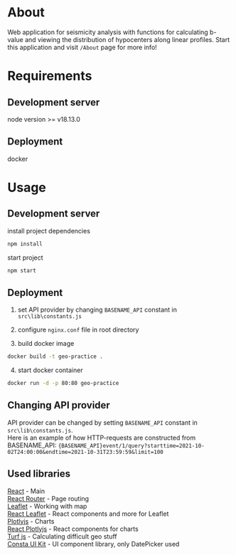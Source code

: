 # About
Web application for seismicity analysis with functions for calculating b-value and viewing the distribution of hypocenters along linear profiles. Start this application and visit `/About` page for more info!
# Requirements
## Development server
node version >= v18.13.0
## Deployment
docker
# Usage
## Development server
install project dependencies
```bash
npm install
```
start project 
```bash
npm start
```

## Deployment
1. set API provider by changing `BASENAME_API` constant in `src\lib\constants.js`
2. configure `nginx.conf` file in root directory

3. build docker image

```bash
docker build -t geo-practice .
```

4. start docker container

```bash
docker run -d -p 80:80 geo-practice
```

## Changing API provider
API provider can be changed by setting `BASENAME_API` constant in `src\lib\constants.js`. \
Here is an example of how HTTP-requests are constructed from BASENAME_API: `{BASENAME_API}event/1/query?starttime=2021-10-02T24:00:00&endtime=2021-10-31T23:59:59&limit=100`

## Used libraries
[React](https://react.dev/reference/react) - Main\
[React Router](https://reactrouter.com/en/main/start/tutorial) - Page routing\
[Leaflet](https://leafletjs.com/reference.html) - Working with map \
[React Leaflet](https://react-leaflet.js.org/docs/core-api/) - React components and more for Leaflet \
[Plotlyjs](https://plotly.com/javascript/) - Charts \
[React Plotlyjs](https://plotly.com/javascript/react/) - React components for charts \
[Turf js](https://turfjs.org/) - Calculating difficult geo stuff\
[Consta UI Kit](https://consta.design/libs/uikit) - UI component library, only DatePicker used 
